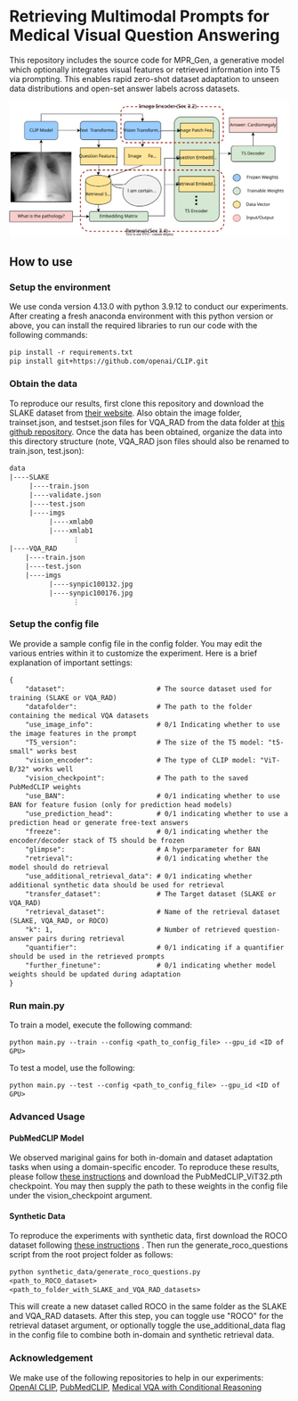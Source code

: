 # Retrieving Multimodal Prompts for Medical Visual Question Answering

This repository includes the source code for MPR_Gen, a generative model which optionally integrates visual features or retrieved information into T5 via prompting. This enables rapid zero-shot dataset adaptation to unseen data distributions and open-set answer labels across datasets.

![architecture](architecture.svg)


## How to use
### Setup the environment
We use conda version 4.13.0 with python 3.9.12 to conduct our experiments. After creating a fresh anaconda environment with this python version or above, you can install the required libraries to run our code with the following commands:

```
pip install -r requirements.txt
pip install git+https://github.com/openai/CLIP.git
```

### Obtain the data
To reproduce our results, first clone this repository and download the SLAKE dataset from [their website](https://www.med-vqa.com/slake/). Also obtain the image folder, trainset.json, and testset.json files for VQA_RAD from the data folder at [this github repository](https://github.com/Awenbocc/med-vqa). Once the data has been obtained, organize the data into this directory structure (note, VQA_RAD json files should also be renamed to train.json, test.json):

```
data
|----SLAKE
     |----train.json
     |----validate.json
     |----test.json
     |----imgs
          |----xmlab0
          |----xmlab1
                ⋮
|----VQA_RAD
    |----train.json
    |----test.json
    |----imgs
          |----synpic100132.jpg
          |----synpic100176.jpg
                ⋮
```
### Setup the config file
We provide a sample config file in the config folder. You may edit the various entries within it to customize the experiment. Here is a brief explanation of important settings:
```
{
    "dataset":                       # The source dataset used for training (SLAKE or VQA_RAD)
    "datafolder":                    # The path to the folder containing the medical VQA datasets
    "use_image_info":                # 0/1 Indicating whether to use the image features in the prompt
    "T5_version":                    # The size of the T5 model: "t5-small" works best
    "vision_encoder":                # The type of CLIP model: "ViT-B/32" works well
    "vision_checkpoint":             # The path to the saved PubMedCLIP weights
    "use_BAN":                       # 0/1 indicating whether to use BAN for feature fusion (only for prediction head models)
    "use_prediction_head":           # 0/1 indicating whether to use a prediction head or generate free-text answers
    "freeze":                        # 0/1 indicating whether the encoder/decoder stack of T5 should be frozen
    "glimpse":                       # A hyperparameter for BAN
    "retrieval":                     # 0/1 indicating whether the model should do retrieval
    "use_additional_retrieval_data": # 0/1 indicating whether additional synthetic data should be used for retrieval
    "transfer_dataset":              # The Target dataset (SLAKE or VQA_RAD)
    "retrieval_dataset":             # Name of the retrieval dataset (SLAKE, VQA_RAD, or ROCO)
    "k": 1,                          # Number of retrieved question-answer pairs during retrieval
    "quantifier":                    # 0/1 indicating if a quantifier should be used in the retrieved prompts
    "further_finetune":              # 0/1 indicating whether model weights should be updated during adaptation
}

```

### Run main.py
To train a model, execute the following command:
```
python main.py --train --config <path_to_config_file> --gpu_id <ID of GPU>
```
To test a model, use the following:
```
python main.py --test --config <path_to_config_file> --gpu_id <ID of GPU>
```

### Advanced Usage
#### PubMedCLIP Model
We observed mariginal gains for both in-domain and dataset adaptation tasks when using a domain-specific encoder. To reproduce these results, please follow [these instructions](https://github.com/sarahESL/PubMedCLIP/tree/main/PubMedCLIP) and download the PubMedCLIP_ViT32.pth checkpoint. You may then supply the path to these weights in the config file under the vision_checkpoint argument.

#### Synthetic Data
To reproduce the experiments with synthetic data, first download the ROCO dataset following [these instructions](https://github.com/razorx89/roco-dataset) . Then run the generate_roco_questions script from the root project folder as follows:
```
python synthetic_data/generate_roco_questions.py <path_to_ROCO_dataset> <path_to_folder_with_SLAKE_and_VQA_RAD_datasets>
```
This will create a new dataset called ROCO in the same folder as the SLAKE and VQA_RAD datasets. After this step, you can toggle use "ROCO" for the retrieval dataset argument, or optionally toggle the use_additional_data flag in the config file to combine both in-domain and synthetic retrieval data.

### Acknowledgement
We make use of the following repositories to help in our experiments: [OpenAI CLIP](https://github.com/openai/CLIP), [PubMedCLIP](https://github.com/sarahESL/PubMedCLIP), [Medical VQA with Conditional Reasoning](https://github.com/awenbocc/med-vqa)


